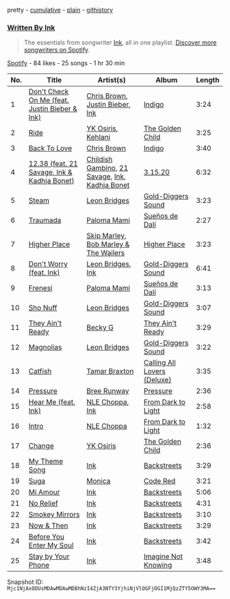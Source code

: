pretty - [cumulative](/playlists/cumulative/37i9dQZF1EFFNsuSPMFRwX.md) - [plain](/playlists/plain/37i9dQZF1EFFNsuSPMFRwX) - [githistory](https://github.githistory.xyz/mackorone/spotify-playlist-archive/blob/main/playlists/plain/37i9dQZF1EFFNsuSPMFRwX)

### [Written By Ink](https://open.spotify.com/playlist/37i9dQZF1EFFNsuSPMFRwX)

> The essentials from songwriter <a href="https://artists.spotify.com/songwriter/2VhD3nIxhifASqPJzWRjCj">Ink</a>, all in one playlist\. <a href="spotify:genre:songwriters\-page">Discover more songwriters on Spotify</a>.

[Spotify](https://open.spotify.com/user/spotify) - 84 likes - 25 songs - 1 hr 30 min

| No. | Title | Artist(s) | Album | Length |
|---|---|---|---|---|
| 1 | [Don't Check On Me \(feat\. Justin Bieber & Ink\)](https://open.spotify.com/track/7ILEWkpfdK6AjH2D7jppWk) | [Chris Brown](https://open.spotify.com/artist/7bXgB6jMjp9ATFy66eO08Z), [Justin Bieber](https://open.spotify.com/artist/1uNFoZAHBGtllmzznpCI3s), [Ink](https://open.spotify.com/artist/4ZhFCxPekpmV12n2xMeF2z) | [Indigo](https://open.spotify.com/album/1BfLzaTFI5qKsAAk0Ae6aV) | 3:24 |
| 2 | [Ride](https://open.spotify.com/track/5hJb8AP76Z82b8ThCDJeOq) | [YK Osiris](https://open.spotify.com/artist/7meyrw7Or5DwteYxDJrkCM), [Kehlani](https://open.spotify.com/artist/0cGUm45nv7Z6M6qdXYQGTX) | [The Golden Child](https://open.spotify.com/album/52iN0AN48yBH5pF6C65ZmI) | 3:25 |
| 3 | [Back To Love](https://open.spotify.com/track/2HDqP1ao45k1t7mPe7lo4C) | [Chris Brown](https://open.spotify.com/artist/7bXgB6jMjp9ATFy66eO08Z) | [Indigo](https://open.spotify.com/album/1BfLzaTFI5qKsAAk0Ae6aV) | 3:40 |
| 4 | [12.38 \(feat\. 21 Savage, Ink & Kadhja Bonet\)](https://open.spotify.com/track/011ZwIM48eD8ee2UBpG8nK) | [Childish Gambino](https://open.spotify.com/artist/73sIBHcqh3Z3NyqHKZ7FOL), [21 Savage](https://open.spotify.com/artist/1URnnhqYAYcrqrcwql10ft), [Ink](https://open.spotify.com/artist/4ZhFCxPekpmV12n2xMeF2z), [Kadhja Bonet](https://open.spotify.com/artist/6sqZoZxe9BQwk7Zxh6STfF) | [3.15.20](https://open.spotify.com/album/600ClrWRsAr7jZ0qjaBLHz) | 6:32 |
| 5 | [Steam](https://open.spotify.com/track/0JhOWLV0il0wcoyOr2kaCx) | [Leon Bridges](https://open.spotify.com/artist/3qnGvpP8Yth1AqSBMqON5x) | [Gold\-Diggers Sound](https://open.spotify.com/album/6pKaUDUnQiZgWLPZJqwkzn) | 3:23 |
| 6 | [Traumada](https://open.spotify.com/track/7MIkwVS7Wm1vYTEoDPsyVS) | [Paloma Mami](https://open.spotify.com/artist/7rOlQwf8OuFLFQp4aydjBt) | [Sueños de Dalí](https://open.spotify.com/album/4jfOmy33i7nM0gW5zPslJK) | 2:27 |
| 7 | [Higher Place](https://open.spotify.com/track/6jQB97LaIftgb81KhkisXl) | [Skip Marley](https://open.spotify.com/artist/4ryoUS0W8qXokfMxrlJt6O), [Bob Marley & The Wailers](https://open.spotify.com/artist/2QsynagSdAqZj3U9HgDzjD) | [Higher Place](https://open.spotify.com/album/3LrRzezQmsqxC2eyqVvdAr) | 3:23 |
| 8 | [Don't Worry \(feat\. Ink\)](https://open.spotify.com/track/2MUTyvTF8gnrxz4KKNHkCo) | [Leon Bridges](https://open.spotify.com/artist/3qnGvpP8Yth1AqSBMqON5x), [Ink](https://open.spotify.com/artist/4ZhFCxPekpmV12n2xMeF2z) | [Gold\-Diggers Sound](https://open.spotify.com/album/6pKaUDUnQiZgWLPZJqwkzn) | 6:41 |
| 9 | [Frenesí](https://open.spotify.com/track/7Kz2Op4u003oogY6FTqDkB) | [Paloma Mami](https://open.spotify.com/artist/7rOlQwf8OuFLFQp4aydjBt) | [Sueños de Dalí](https://open.spotify.com/album/4jfOmy33i7nM0gW5zPslJK) | 3:13 |
| 10 | [Sho Nuff](https://open.spotify.com/track/7BGgytgNrpGXHh00yzOHGx) | [Leon Bridges](https://open.spotify.com/artist/3qnGvpP8Yth1AqSBMqON5x) | [Gold\-Diggers Sound](https://open.spotify.com/album/6pKaUDUnQiZgWLPZJqwkzn) | 3:07 |
| 11 | [They Ain't Ready](https://open.spotify.com/track/2efF9ZPcJQolc3hLVFQ34V) | [Becky G](https://open.spotify.com/artist/4obzFoKoKRHIphyHzJ35G3) | [They Ain't Ready](https://open.spotify.com/album/3zNrAL9B03xuDZd3AEbDpu) | 3:29 |
| 12 | [Magnolias](https://open.spotify.com/track/0VrVlWutHnOk0QLeO7gD77) | [Leon Bridges](https://open.spotify.com/artist/3qnGvpP8Yth1AqSBMqON5x) | [Gold\-Diggers Sound](https://open.spotify.com/album/6pKaUDUnQiZgWLPZJqwkzn) | 3:22 |
| 13 | [Catfish](https://open.spotify.com/track/0CajCuT1g1VdiJggHGOPWY) | [Tamar Braxton](https://open.spotify.com/artist/1MT1Wz4G9Z9EVOg4L5zZMS) | [Calling All Lovers \(Deluxe\)](https://open.spotify.com/album/4t2hkcVn67lLkRJdnyuuBW) | 3:35 |
| 14 | [Pressure](https://open.spotify.com/track/0MOFpFNTB8immc0cXindTo) | [Bree Runway](https://open.spotify.com/artist/58hqTaCiqGrMsNmmm3qL7w) | [Pressure](https://open.spotify.com/album/6wQtQ94jJW3yq35mQSBPzU) | 2:36 |
| 15 | [Hear Me \(feat\. Ink\)](https://open.spotify.com/track/7sFWuqjE6nFlKQxVVWcXUq) | [NLE Choppa](https://open.spotify.com/artist/0ErzCpIMyLcjPiwT4elrtZ), [Ink](https://open.spotify.com/artist/4ZhFCxPekpmV12n2xMeF2z) | [From Dark to Light](https://open.spotify.com/album/1Dp8DJTwLzqxscHc6nHrio) | 2:58 |
| 16 | [Intro](https://open.spotify.com/track/6yh4lwuuYxx22fWsqilHzY) | [NLE Choppa](https://open.spotify.com/artist/0ErzCpIMyLcjPiwT4elrtZ) | [From Dark to Light](https://open.spotify.com/album/1Dp8DJTwLzqxscHc6nHrio) | 1:32 |
| 17 | [Change](https://open.spotify.com/track/4tm4ucTjb7eJ85iz9tZjnt) | [YK Osiris](https://open.spotify.com/artist/7meyrw7Or5DwteYxDJrkCM) | [The Golden Child](https://open.spotify.com/album/52iN0AN48yBH5pF6C65ZmI) | 2:36 |
| 18 | [My Theme Song](https://open.spotify.com/track/4Yj4sWjaEmUHsL7203EcZZ) | [Ink](https://open.spotify.com/artist/4ZhFCxPekpmV12n2xMeF2z) | [Backstreets](https://open.spotify.com/album/5uS9gKTAgWEEk3XdEPcoc0) | 3:29 |
| 19 | [Suga](https://open.spotify.com/track/6hxXriaJ6Uf3riLxQsN3CA) | [Monica](https://open.spotify.com/artist/6nzxy2wXs6tLgzEtqOkEi2) | [Code Red](https://open.spotify.com/album/6swMxrdIwr5SMa2R3Zfqp9) | 3:21 |
| 20 | [Mi Amour](https://open.spotify.com/track/2HeeT7iaAay4KADoEGDyUB) | [Ink](https://open.spotify.com/artist/4ZhFCxPekpmV12n2xMeF2z) | [Backstreets](https://open.spotify.com/album/5uS9gKTAgWEEk3XdEPcoc0) | 5:06 |
| 21 | [No Relief](https://open.spotify.com/track/2OnlsrZ5hbJkn8n4bALs9w) | [Ink](https://open.spotify.com/artist/4ZhFCxPekpmV12n2xMeF2z) | [Backstreets](https://open.spotify.com/album/5uS9gKTAgWEEk3XdEPcoc0) | 4:31 |
| 22 | [Smokey Mirrors](https://open.spotify.com/track/595nKxCNnFgftXqRFNy7E0) | [Ink](https://open.spotify.com/artist/4ZhFCxPekpmV12n2xMeF2z) | [Backstreets](https://open.spotify.com/album/5uS9gKTAgWEEk3XdEPcoc0) | 3:10 |
| 23 | [Now & Then](https://open.spotify.com/track/4zj8zdzgK2bvRpK11kbWtp) | [Ink](https://open.spotify.com/artist/4ZhFCxPekpmV12n2xMeF2z) | [Backstreets](https://open.spotify.com/album/5uS9gKTAgWEEk3XdEPcoc0) | 3:29 |
| 24 | [Before You Enter My Soul](https://open.spotify.com/track/5y0lEABp85Esv9bYUE5CvT) | [Ink](https://open.spotify.com/artist/4ZhFCxPekpmV12n2xMeF2z) | [Backstreets](https://open.spotify.com/album/5uS9gKTAgWEEk3XdEPcoc0) | 3:42 |
| 25 | [Stay by Your Phone](https://open.spotify.com/track/64b4SSKDAW21DBBC8aXi4L) | [Ink](https://open.spotify.com/artist/4ZhFCxPekpmV12n2xMeF2z) | [Imagine Not Knowing](https://open.spotify.com/album/6YPjAMPVTJrGRAHXbhMgnO) | 3:48 |

Snapshot ID: `Mjc1NjAxODUsMDAwMDAwMDBhNzI4ZjA3NTY3YjhiNjVlOGFjOGI1MjQzZTY5OWY3MA==`
